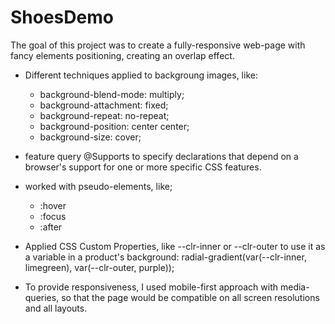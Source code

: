 # ShoesDemo

The goal of this project was to create a fully-responsive web-page with fancy elements positioning, creating an overlap effect.

- Different techniques applied to backgroung images, like:
  - background-blend-mode: multiply;
  - background-attachment: fixed;
  - background-repeat: no-repeat;
  - background-position: center center;
  - background-size: cover;
- feature query @Supports to specify declarations that depend on a browser's support for one or more specific CSS features.
- worked with pseudo-elements, like;

  - :hover
  - :focus
  - :after

- Applied CSS Custom Properties, like --clr-inner or --clr-outer to use it as a variable in a product's background: radial-gradient(var(--clr-inner, limegreen), var(--clr-outer, purple));

- To provide responsiveness, I used mobile-first approach with media-queries, so that the page would be compatible on all screen resolutions and all layouts.
